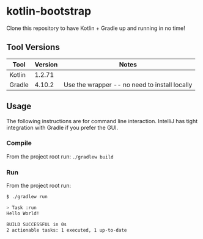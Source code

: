 # kotlin-bootstrap
Clone this repository to have Kotlin + Gradle up and running in no time!

## Tool Versions

| Tool | Version | Notes |
|------|---------|-------|
| Kotlin | 1.2.71 | |
| Gradle | 4.10.2 | Use the wrapper -- no need to install locally |

## Usage
The following instructions are for command line interaction. IntelliJ has tight integration with Gradle if you prefer the GUI.

### Compile
From the project root run: `./gradlew build`

### Run
From the project root run:
```bash
$ ./gradlew run

> Task :run
Hello World!

BUILD SUCCESSFUL in 0s
2 actionable tasks: 1 executed, 1 up-to-date

```